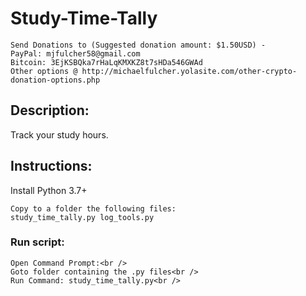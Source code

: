 # Study-Time-Tally

    Send Donations to (Suggested donation amount: $1.50USD) -
    PayPal: mjfulcher58@gmail.com
    Bitcoin: 3EjKSBQka7rHaLqKMXKZ8t7sHDa546GWAd
    Other options @ http://michaelfulcher.yolasite.com/other-crypto-donation-options.php

## Description:
Track your study hours.

## Instructions:
Install Python 3.7+<br />
        
    Copy to a folder the following files:
    study_time_tally.py log_tools.py
    
### Run script:
    Open Command Prompt:<br />
    Goto folder containing the .py files<br />
    Run Command: study_time_tally.py<br />
